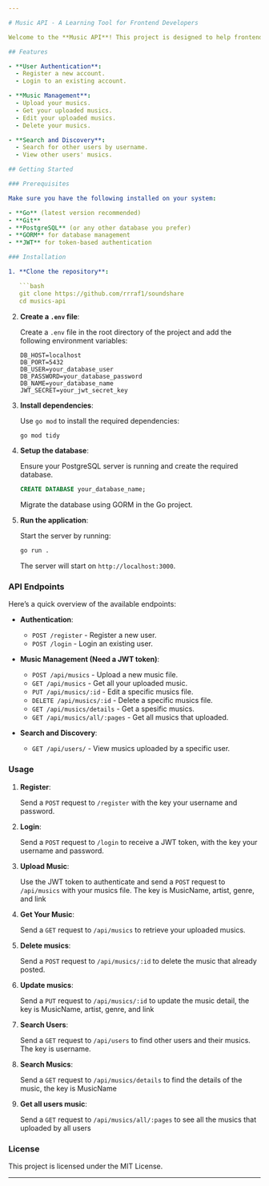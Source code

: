 ```yaml
---

# Music API - A Learning Tool for Frontend Developers

Welcome to the **Music API**! This project is designed to help frontend developers, especially beginners, to practice and enhance their skills in working with REST APIs. The API provides essential features such as user authentication, musics management, and search functionality.

## Features

- **User Authentication**: 
  - Register a new account.
  - Login to an existing account.

- **Music Management**:
  - Upload your musics.
  - Get your uploaded musics.
  - Edit your uploaded musics.
  - Delete your musics.

- **Search and Discovery**:
  - Search for other users by username.
  - View other users' musics.

## Getting Started

### Prerequisites

Make sure you have the following installed on your system:

- **Go** (latest version recommended)
- **Git**
- **PostgreSQL** (or any other database you prefer)
- **GORM** for database management
- **JWT** for token-based authentication

### Installation

1. **Clone the repository**:

   ```bash
   git clone https://github.com/rrraf1/soundshare
   cd musics-api
   ```

2. **Create a `.env` file**:

   Create a `.env` file in the root directory of the project and add the following environment variables:

   ```env
   DB_HOST=localhost
   DB_PORT=5432
   DB_USER=your_database_user
   DB_PASSWORD=your_database_password
   DB_NAME=your_database_name
   JWT_SECRET=your_jwt_secret_key
   ```

3. **Install dependencies**:

   Use `go mod` to install the required dependencies:

   ```bash
   go mod tidy
   ```

4. **Setup the database**:

   Ensure your PostgreSQL server is running and create the required database.

   ```sql
   CREATE DATABASE your_database_name;
   ```

   Migrate the database using GORM in the Go project.

5. **Run the application**:

   Start the server by running:

   ```bash
   go run .
   ```

   The server will start on `http://localhost:3000`.

### API Endpoints

Here’s a quick overview of the available endpoints:

- **Authentication**:
  - `POST /register` - Register a new user.
  - `POST /login` - Login an existing user.

- **Music Management (Need a JWT token)**:
  - `POST /api/musics` - Upload a new music file.
  - `GET /api/musics` - Get all your uploaded music.
  - `PUT /api/musics/:id` - Edit a specific musics file.
  - `DELETE /api/musics/:id` - Delete a specific musics file.
  - `GET /api/musics/details` - Get a spesific musics.
  - `GET /api/musics/all/:pages` - Get all musics that uploaded.

- **Search and Discovery**:
  - `GET /api/users/` - View musics uploaded by a specific user.

### Usage

1. **Register**:
   
   Send a `POST` request to `/register` with the key your username and password.

2. **Login**:
   
   Send a `POST` request to `/login` to receive a JWT token, with the key your username and password.

3. **Upload Music**:

   Use the JWT token to authenticate and send a `POST` request to `/api/musics` with your musics file. The key is MusicName, artist, genre, and link

4. **Get Your Music**:

   Send a `GET` request to `/api/musics` to retrieve your uploaded musics.

5. **Delete musics**:

   Send a `POST` request to `/api/musics/:id` to delete the music that already posted.

6. **Update musics**:

   Send a `PUT` request to `/api/musics/:id` to update the music detail, the key is MusicName, artist, genre, and link

7. **Search Users**:

   Send a `GET` request to `/api/users` to find other users and their musics. The key is username.

8. **Search Musics**:

   Send a `GET` request to `/api/musics/details` to find the details of the music, the key is MusicName

9. **Get all users music**:

   Send a `GET` request to `/api/musics/all/:pages` to see all the musics that uploaded by all users

### License

This project is licensed under the MIT License.

---
```

